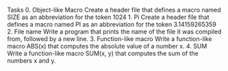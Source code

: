 Tasks
	0. Object-like Macro
		Create a header file that defines a macro named SIZE as an abbreviation for the token 1024
	1. Pi
		Create a header file that defines a macro named PI as an abbreviation for the token 3.14159265359
	2. File name
		Write a program that prints the name of the file it was compiled from, followed by a new line.
	3. Function-like macro
		Write a function-like macro ABS(x) that computes the absolute value of a number x.
	4. SUM
		Write a function-like macro SUM(x, y) that computes the sum of the numbers x and y.
	
